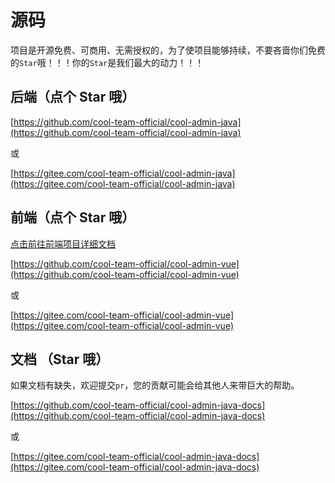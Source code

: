 # 源码

项目是开源免费、可商用、无需授权的，为了使项目能够持续，不要吝啬你们免费的`Star`哦！！！你的`Star`是我们最大的动力！！！

## 后端（点个 Star 哦）

[https://github.com/cool-team-official/cool-admin-java](https://github.com/cool-team-official/cool-admin-java)

或

[https://gitee.com/cool-team-official/cool-admin-java](https://gitee.com/cool-team-official/cool-admin-java)

## 前端（点个 Star 哦）

[点击前往前端项目详细文档](https://vue.cool-admin.com)

[https://github.com/cool-team-official/cool-admin-vue](https://github.com/cool-team-official/cool-admin-vue)

或

[https://gitee.com/cool-team-official/cool-admin-vue](https://gitee.com/cool-team-official/cool-admin-vue)

## 文档 （Star 哦）

如果文档有缺失，欢迎提交`pr`，您的贡献可能会给其他人来带巨大的帮助。

[https://github.com/cool-team-official/cool-admin-java-docs](https://github.com/cool-team-official/cool-admin-java-docs)

或

[https://gitee.com/cool-team-official/cool-admin-java-docs](https://gitee.com/cool-team-official/cool-admin-java-docs)
